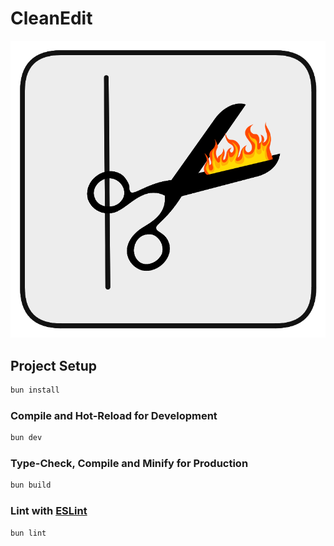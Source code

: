 # CleanEdit

<div style="text-align: center;">
    <img src="src/assets/black_border.png" alt="logo">
</div>


## Project Setup

```sh
bun install
```

### Compile and Hot-Reload for Development

```sh
bun dev
```

### Type-Check, Compile and Minify for Production

```sh
bun build
```

### Lint with [ESLint](https://eslint.org/)

```sh
bun lint
```
